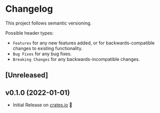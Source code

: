 # Changelog

This project follows semantic versioning.

Possible header types:

- `Features` for any new features added, or for backwards-compatible
  changes to existing functionality.
- `Bug Fixes` for any bug fixes.
- `Breaking Changes` for any backwards-incompatible changes.

## [Unreleased]

## v0.1.0 (2022-01-01)

- Initial Release on [crates.io][] :tada:

[crates.io]: https://crates.io/crates/smartsheet-rs
